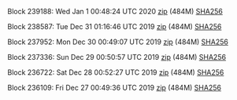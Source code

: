 Block 239188: Wed Jan  1 00:48:24 UTC 2020 [zip](https://dash-bootstrap.ams3.digitaloceanspaces.com/testnet/2020-01-01/bootstrap.dat.zip) (484M) [SHA256](https://dash-bootstrap.ams3.digitaloceanspaces.com/testnet/2020-01-01/sha256.txt)

Block 238587: Tue Dec 31 01:16:46 UTC 2019 [zip](https://dash-bootstrap.ams3.digitaloceanspaces.com/testnet/2019-12-31/bootstrap.dat.zip) (484M) [SHA256](https://dash-bootstrap.ams3.digitaloceanspaces.com/testnet/2019-12-31/sha256.txt)

Block 237952: Mon Dec 30 00:49:07 UTC 2019 [zip](https://dash-bootstrap.ams3.digitaloceanspaces.com/testnet/2019-12-30/bootstrap.dat.zip) (484M) [SHA256](https://dash-bootstrap.ams3.digitaloceanspaces.com/testnet/2019-12-30/sha256.txt)

Block 237336: Sun Dec 29 00:50:57 UTC 2019 [zip](https://dash-bootstrap.ams3.digitaloceanspaces.com/testnet/2019-12-29/bootstrap.dat.zip) (484M) [SHA256](https://dash-bootstrap.ams3.digitaloceanspaces.com/testnet/2019-12-29/sha256.txt)

Block 236722: Sat Dec 28 00:52:27 UTC 2019 [zip](https://dash-bootstrap.ams3.digitaloceanspaces.com/testnet/2019-12-28/bootstrap.dat.zip) (484M) [SHA256](https://dash-bootstrap.ams3.digitaloceanspaces.com/testnet/2019-12-28/sha256.txt)

Block 236109: Fri Dec 27 00:49:36 UTC 2019 [zip](https://dash-bootstrap.ams3.digitaloceanspaces.com/testnet/2019-12-27/bootstrap.dat.zip) (484M) [SHA256](https://dash-bootstrap.ams3.digitaloceanspaces.com/testnet/2019-12-27/sha256.txt)
